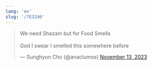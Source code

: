```yaml
---
lang: 'en'
slug: '/7E3246'
---
```


<blockquote class="twitter-tweet">

<p lang="en" dir="ltr">

We need Shazam but for Food Smells<br/><br/>God I swear I smelled this somewhere before

</p>

&mdash; Sunghyun Cho (@anaclumos) <a href="https://twitter.com/anaclumos/status/1723862665427329086?ref_src=twsrc%5Etfw">November 13, 2023</a></blockquote>
